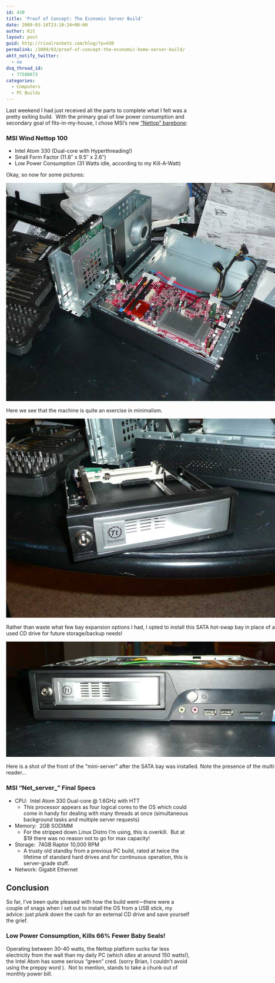 ```yaml
---
id: 430
title: 'Proof of Concept: The Economic Server Build'
date: 2009-03-16T23:10:24+00:00
author: Kit
layout: post
guid: http://rivalrockets.com/blog/?p=430
permalink: /2009/03/proof-of-concept-the-economic-home-server-build/
aktt_notify_twitter:
  - no
dsq_thread_id:
  - 77580673
categories:
  - Computers
  - PC Builds
---
```

Last weekend I had just received all the parts to complete what I felt was a pretty exiting build.  With the primary goal of low power consumption and secondary goal of fits-in-my-house, I chose MSI&#8217;s new <a href="http://www.amazon.com/gp/product/B001R1X0I0?ie=UTF8&tag=rivalroccom-20&linkCode=as2&camp=1789&creative=390957&creativeASIN=B001R1X0I0" target="_blank">&#8220;Nettop&#8221; barebone</a>:

### MSI Wind Nettop 100

  * Intel Atom 330 (Dual-core with Hyperthreading!)
  * Small Form Factor (11.8&#8243; x 9.5&#8243; x 2.6&#8243;)
  * Low Power Consumption (31 Watts idle, according to my Kill-A-Watt)

Okay, so now for some pictures:

<div id="attachment_431" class="wp-caption alignnone" style="width: 810px">
  <img class="size-full wp-image-431" title="msi-netserver" src="/content/2009/03/msi-netserver.jpg" alt="msi-netserver" width="800" height="594" />
  
  <p class="wp-caption-text">
    Here we see that the machine is quite an exercise in minimalism.
  </p>
</div>

<div id="attachment_432" class="wp-caption alignnone" style="width: 810px">
  <img class="size-full wp-image-432" title="drive_bay" src="/content/2009/03/drive_bay.jpg" alt="drive_bay" width="800" height="542" />
  
  <p class="wp-caption-text">
    Rather than waste what few bay expansion options I had, I opted to install this SATA hot-swap bay in place of a seldom-used CD drive for future storage/backup needs!
  </p>
</div>

<div id="attachment_433" class="wp-caption alignnone" style="width: 810px">
  <img class="size-full wp-image-433" title="msi-netserver-front" src="/content/2009/03/msi-netserver-front.jpg" alt="msi-netserver-front" width="800" height="314" />
  
  <p class="wp-caption-text">
    Here is a shot of the front of the "mini-server" after the SATA bay was installed. Note the presence of the multi-card reader...
  </p>
</div>

### MSI &#8220;Net_server_&#8221; Final Specs

  * CPU:  Intel Atom 330 Dual-core @ 1.6GHz with HTT 
      * This processor appears as four logical cores to the OS which could come in handy for dealing with many threads at once (simultaneous background tasks and multiple server requests)
  * Memory:  2GB SODIMM 
      * For the stripped down Linux Distro I&#8217;m using, this is overkill.  But at $19 there was no reason not to go for max capacity!
  * Storage:  74GB Raptor 10,000 RPM 
      * A trusty old standby from a previous PC build, rated at twice the lifetime of standard hard drives and for continuous operation, this is server-grade stuff.
  * Network: Gigabit Ethernet

## Conclusion

So far, I&#8217;ve been quite pleased with how the build went—there were a couple of snags when I set out to install the OS from a USB stick, my advice: just plunk down the cash for an external CD drive and save yourself the grief.

### Low Power Consumption, Kills 66% Fewer Baby Seals!

Operating between 30-40 watts, the Nettop platform sucks far less electricity from the wall than my daily PC (which _idles_ at around 150 watts!), the Intel Atom has some serious &#8220;green&#8221; cred. (sorry Brian, I couldn&#8217;t avoid using the preppy word <g>).  Not to mention, stands to take a chunk out of monthly power bill.